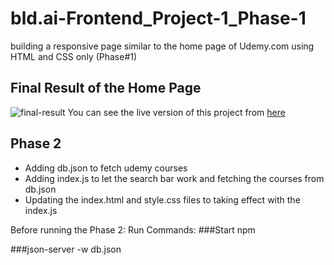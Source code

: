 # bld.ai-Frontend_Project-1_Phase-1
building a responsive page similar to the home page of Udemy.com using HTML and CSS only (Phase#1)
## Final Result of the Home Page
![final-result](https://user-images.githubusercontent.com/19650496/183249822-4319d811-fd13-48e2-a5d7-1590c51232c2.png)
You can see the live version of this project from [here](https://ahmedmohamedkamel.github.io/bld.ai-Frontend_Project-1_Phase-1/)

## Phase 2
- Adding db.json to fetch udemy courses
- Adding index.js to let the search bar work and fetching the courses from db.json
- Updating the index.html and style.css files to taking effect with the index.js

Before running the Phase 2:
Run Commands: ###Start npm

###json-server -w db.json
